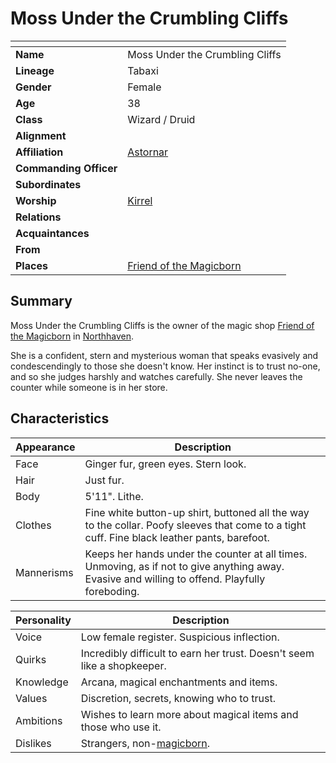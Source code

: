# Moss Under the Crumbling Cliffs

| []() | |
| --- | --- |
| **Name** | Moss Under the Crumbling Cliffs |
| **Lineage** | Tabaxi |
| **Gender** | Female |
| **Age** | 38 |
| **Class** | Wizard / Druid |
| **Alignment** | |
| **Affiliation** | [Astornar](../organisations/government/astornar.md) |
| **Commanding Officer** | |
| **Subordinates** | |
| **Worship** | [Kirrel](../gods/deities/kirrel.md) |
| **Relations** | |
| **Acquaintances** | |
| **From** | |
| **Places** | [Friend of the Magicborn](../places/buildings/shops/friend-of-the-magicborn.md) |

## Summary

Moss Under the Crumbling Cliffs is the owner of the magic shop [Friend of the Magicborn](../places/buildings/shops/friend-of-the-magicborn.md) in [Northhaven](../places/settlements/cities/northhaven.md).

She is a confident, stern and mysterious woman that speaks evasively and condescendingly to those she doesn't know. Her instinct is to trust no-one, and so she judges harshly and watches carefully. She never leaves the counter while someone is in her store.

## Characteristics

| Appearance | Description |
| --- | --- |
| Face | Ginger fur, green eyes. Stern look. |
| Hair | Just fur. |
| Body | 5'11". Lithe. |
| Clothes | Fine white button-up shirt, buttoned all the way to the collar. Poofy sleeves that come to a tight cuff. Fine black leather pants, barefoot. |
| Mannerisms | Keeps her hands under the counter at all times. Unmoving, as if not to give anything away. Evasive and willing to offend. Playfully foreboding. |

| Personality | Description |
| --- | --- |
| Voice | Low female register. Suspicious inflection. |
| Quirks | Incredibly difficult to earn her trust. Doesn't seem like a shopkeeper. |
| Knowledge | Arcana, magical enchantments and items. |
| Values | Discretion, secrets, knowing who to trust. |
| Ambitions | Wishes to learn more about magical items and those who use it. |
| Dislikes | Strangers, non-[magicborn](../civilisations/kingdom-of-astor/magicborn.md). |
